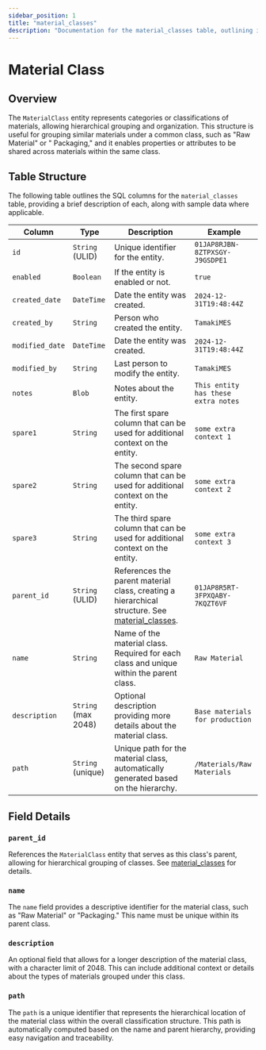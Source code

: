 ```yaml
---
sidebar_position: 1
title: "material_classes"
description: "Documentation for the material_classes table, outlining its columns and structure."
---
```


# Material Class

## Overview

The `MaterialClass` entity represents categories or classifications of materials, allowing hierarchical grouping and
organization. This structure is useful for grouping similar materials under a common class, such as "Raw Material" or "
Packaging," and it enables properties or attributes to be shared across materials within the same class.

## Table Structure

The following table outlines the SQL columns for the `material_classes` table, providing a brief description of each,
along with sample data where applicable.

| Column          | Type                | Description                                                                                                                        | Example                             |
| --------------- | ------------------- | ---------------------------------------------------------------------------------------------------------------------------------- | ----------------------------------- |
| `id`            | `String` (ULID)     | Unique identifier for the entity.                                                                                                  | `01JAP8RJBN-8ZTPXSGY-J9GSDPE1`      |
| `enabled`       | `Boolean`           | If the entity is enabled or not.                                                                                                   | `true`                              |
| `created_date`  | `DateTime`          | Date the entity was created.                                                                                                       | `2024-12-31T19:48:44Z`              |
| `created_by`    | `String`            | Person who created the entity.                                                                                                     | `TamakiMES`                         |
| `modified_date` | `DateTime`          | Date the entity was created.                                                                                                       | `2024-12-31T19:48:44Z`              |
| `modified_by`   | `String`            | Last person to modify the entity.                                                                                                  | `TamakiMES`                         |
| `notes`         | `Blob`              | Notes about the entity.                                                                                                            | `This entity has these extra notes` |
| `spare1`        | `String`            | The first spare column that can be used for additional context on the entity.                                                      | `some extra context 1`              |
| `spare2`        | `String`            | The second spare column that can be used for additional context on the entity.                                                     | `some extra context 2`              |
| `spare3`        | `String`            | The third spare column that can be used for additional context on the entity.                                                      | `some extra context 3`              |
| `parent_id`     | `String` (ULID)     | References the parent material class, creating a hierarchical structure. See [material_classes](../material-model/material-class). | `01JAP8R5RT-3FPXQABY-7KQZT6VF`      |
| `name`          | `String`            | Name of the material class. Required for each class and unique within the parent class.                                            | `Raw Material`                      |
| `description`   | `String` (max 2048) | Optional description providing more details about the material class.                                                              | `Base materials for production`     |
| `path`          | `String` (unique)   | Unique path for the material class, automatically generated based on the hierarchy.                                                | `/Materials/Raw Materials`          |

## Field Details

### `parent_id`

References the `MaterialClass` entity that serves as this class's parent, allowing for hierarchical grouping of classes.
See [material_classes](../material-model/material-class) for details.

### `name`

The `name` field provides a descriptive identifier for the material class, such as "Raw Material" or "Packaging." This
name must be unique within its parent class.

### `description`

An optional field that allows for a longer description of the material class, with a character limit of 2048. This can
include additional context or details about the types of materials grouped under this class.

### `path`

The `path` is a unique identifier that represents the hierarchical location of the material class within the overall
classification structure. This path is automatically computed based on the name and parent hierarchy, providing easy
navigation and traceability.
